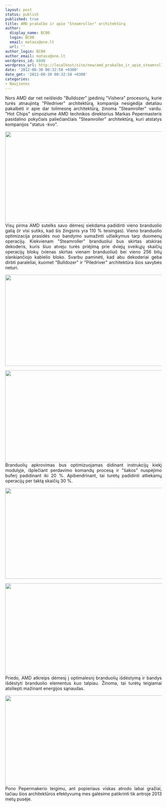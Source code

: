 ```yaml
---
layout: post
status: publish
published: true
title: AMD prakalbo ir apie "Steamroller" architektūrą
author:
  display_name: BC00
  login: BC00
  email: matasx@one.lt
  url: ''
author_login: BC00
author_email: matasx@one.lt
wordpress_id: 6848
wordpress_url: http://localhost/site/new/amd_prakalbo_ir_apie_steamroller_architektura/
date: '2012-08-30 00:32:58 +0300'
date_gmt: '2012-08-30 00:32:58 +0300'
categories:
- Naujienos
---
```

<p style="text-align: justify;">
	Nors AMD dar net nei&scaron;leido &quot;Bulldozer&quot; įpėdinių &quot;Vishera&quot; procesorių, kurie turės atnaujintą &quot;Piledriver&quot; architektūrą, kompanija nesigėdija detaliau pakalbėti ir apie dar tolimesnę architektūrą, žinoma &quot;Steamroller&quot; vardu. &quot;Hot Chips&quot; simpoziume AMD technikos direktorius Markas Pepermasteris pasidalino pokyčiais paliečiančiais &quot;Steamroller&quot; architektūrą, kuri atstatys kompanijos &quot;status -kvo&quot;.</p>
<p style="text-align: justify;">
	<img alt="" src="http://technews.lt/userfiles/steamroller_01.png" style="width: 520px; height: 294px;" /> Visų pirma AMD sutelks savo dėmesį siekdama padidinti vieno branduolio galią (ir visi sutiks, kad &scaron;is žingsnis yra 110 % teisingas). Vieno branduolio optimizacija prasidės nuo bandymo sumažinti užlaikymus tarp duomenų operacijų. Kiekvienam &quot;Steamroller&quot; branduoliui bus skirtas atskiras dekoderis, kuris &scaron;iuo atveju turės priėjimą prie dviejų sveikųjų skaičių operacijų blokų (vienas skirtas vienam branduoliui) bei vieno 256 bitų slankiančiojo kablelio bloko. Svarbu paminėti, kad abu dekoderiai geba dirbti paraleliai, kuomet &quot;Bulldozer&quot; ir &quot;Piledriver&quot; architektūra &scaron;ios savybės neturi.</p>
<p style="text-align: justify;">
	<img alt="" src="http://technews.lt/userfiles/steamroller_02.png" style="width: 520px; height: 294px;" /></p>
<p style="text-align: justify;">
	<img alt="" src="http://technews.lt/userfiles/steamroller_03.png" style="width: 520px; height: 296px;" /> Branduolių apkrovimas bus optimizuojamas didinant instrukcijų kiekį modulyje, i&scaron;plečiant perdavimo komandų procesą ir &quot;&scaron;akos&quot; nuspėjimo buferį padidinant iki 20 %. Apibendrinant, tai turėtų padidinti atliekamų operacijų per taktą skaičių 30 %.</p>
<p style="text-align: justify;">
	<img alt="" src="http://technews.lt/userfiles/steamroller_04.png" style="width: 520px; height: 293px;" /></p>
<p style="text-align: justify;">
	<img alt="" src="http://technews.lt/userfiles/steamroller_05.png" style="width: 520px; height: 296px;" /> Priedo, AMD atkreips dėmesį į optimalesnį branduolių i&scaron;dėstymą ir bandys i&scaron;dėstyti branduolio elementus kuo talpiau. Žinoma, tai turėtų teigiamai atsiliepti mažinant energijos sąnaudas.</p>
<p style="text-align: justify;">
	<img alt="" src="http://technews.lt/userfiles/steamroller_06.png" style="width: 520px; height: 291px;" /> Pono Pepermakerio teigimu, ant popieriaus viskas atrodo labai gražiai, tačiau &scaron;ios architektūros efektyvumą mes galėsime patikrinti tik antroje 2013 metų pusėje.</p>
